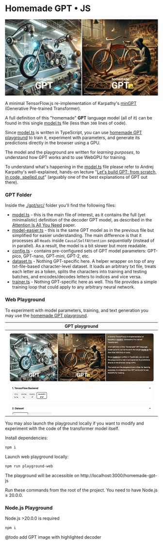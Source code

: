 # Homemade GPT • JS

![Homemade GPT JS](./playground-web/public/cover.jpg)

A minimal TensorFlow.js re-implementation of Karpathy's [minGPT](https://github.com/karpathy/minGPT) (Generative Pre-trained Transformer).

A full definition of this "homemade" **GPT** language model (all of it) can be found in this single [model.ts](./gpt/src/model.ts) file (less than `300` lines of code).

Since [model.ts](./gpt/src/model.ts) is written in TypeScript, you can use [homemade GPT playground](https://trekhleb.dev/homemade-gpt-js) to train it, experiment with parameters, and generate its predictions directly in the browser using a GPU.

The model and the playground are written for *learning purposes*, to understand how GPT works and to use WebGPU for training.

To understand what's happening in the [model.ts](./gpt/src/model.ts) file please refer to Andrej Karpathy's well-explained, hands-on lecture "[Let's build GPT: from scratch, in code, spelled out](https://www.youtube.com/watch?v=kCc8FmEb1nY)" (arguably one of the best explanations of GPT out there).

### GPT Folder

Inside the [./gpt/src/](./gpt/src/) folder you'll find the following files:

- [model.ts](./gpt/src/model.ts) - this is the main file of interest, as it contains the full (yet minimalistic) definition of the decoder GPT model, as described in the [Attention Is All You Need](https://arxiv.org/pdf/1706.03762) paper.
- [model-easier.ts](./gpt/src/model-easier.ts) - this is the same GPT model as in the previous file but simplified for easier understanding. The main difference is that it processes all `Heads` inside `CausalSelfAttention` *sequentially* (instead of in parallel). As a result, the model is a bit slower but more readable.
- [config.ts](./gpt/src/config.ts) - contains pre-configured sets of GPT model parameters: GPT-pico, GPT-nano, GPT-mini, GPT-2, etc.
- [dataset.ts](./gpt/src/dataset.ts) - Nothing GPT-specific here. A helper wrapper on top of any txt-file-based character-level dataset. It loads an arbitrary txt file, treats each letter as a token, splits the characters into training and testing batches, and encodes/decodes letters to indices and vice versa.
- [trainer.ts](./gpt/src/trainer.ts) - Nothing GPT-specific here as well. This file provides a simple training loop that could apply to any arbitrary neural network.

### Web Playground

To experiment with model parameters, training, and text generation you may use the [homemade GPT playground](https://trekhleb.dev/homemade-gpt-js).

|GPT playground|
|---|
|![Homemade GPT playground](./playground-web/public/playground-demo.gif)|

You may also launch the playground locally if you want to modify and experiment with the code of the transformer model itself.

Install dependencies: 

```sh
npm i
```

Launch web playground locally:

```sh
npm run playground-web
```

The playground will be accessible on http://localhost:3000/homemade-gpt-js 

Run these commands from the root of the project. You need to have Node.js ≥ 20.0.0.

### Node.js Playground

Node.js >20.0.0 is required

```sh
npm i
```

@todo add GPT image with highlighted decoder
